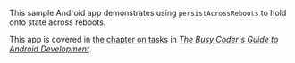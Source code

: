 This sample Android app demonstrates
using `persistAcrossReboots` to hold onto state across reboots.

This app is covered in 
[the chapter on tasks](https://commonsware.com/Android/previews/tasks)
in [*The Busy Coder's Guide to Android Development*](https://commonsware.com/Android/).

